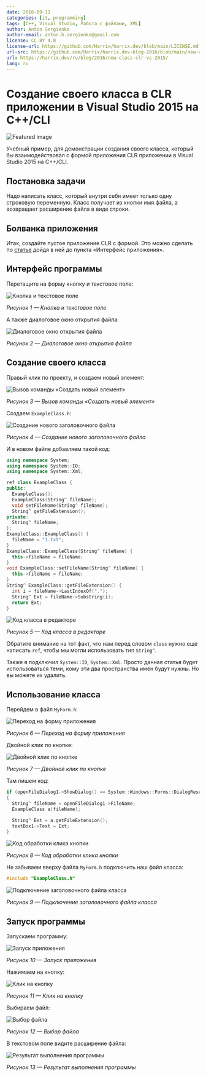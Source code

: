 ```yaml
---
date: 2016-09-11
categories: [it, programming]
tags: [C++, Visual Studio, Работа с файлами, XML]
author: Anton Sergienko
author-email: anton.b.sergienko@gmail.com
license: CC BY 4.0
license-url: https://github.com/Harrix/harrix.dev/blob/main/LICENSE.md
url-src: https://github.com/Harrix/harrix.dev-blog-2016/blob/main/new-class-clr-vs-2015/new-class-clr-vs-2015.md
url: https://harrix.dev/ru/blog/2016/new-class-clr-vs-2015/
lang: ru
---
```


# Создание своего класса в CLR приложении в Visual Studio 2015 на C++/CLI

![Featured image](featured-image.svg)

Учебный пример, для демонстрации создания своего класса, который бы взаимодействовал с формой приложения CLR приложении в Visual Studio 2015 на C++/CLI.

## Постановка задачи

Надо написать класс, который внутри себя имеет только одну строковую переменную. Класс получает из кнопки имя файла, а возвращает расширение файла в виде строки.

## Болванка приложения

Итак, создайте пустое приложение CLR с формой. Это можно сделать по [статье](https://github.com/Harrix/harrix.dev-blog-2016/blob/main/add-2-num-vs-2015-clr/add-2-num-vs-2015-clr.md) дойдя в ней до пункта «Интерфейс приложения».

## Интерфейс программы

Перетащите на форму кнопку и текстовое поле:

![Кнопка и текстовое поле](img/interface_01.png)

_Рисунок 1 — Кнопка и текстовое поле_

А также диалоговое окно открытия файла:

![Диалоговое окно открытия файла](img/interface_02.png)

_Рисунок 2 — Диалоговое окно открытия файла_

## Создание своего класса

Правый клик по проекту, и создаем новый элемент:

![Вызов команды «Создать новый элемент»](img/new-class_01.png)

_Рисунок 3 — Вызов команды «Создать новый элемент»_

Создаем `ExampleClass.h`:

![Создание нового заголовочного файла](img/new-class_02.png)

_Рисунок 4 — Создание нового заголовочного файла_

И в новом файле добавляем такой код:

```cpp
using namespace System;
using namespace System::IO;
using namespace System::Xml;

ref class ExampleClass {
public:
  ExampleClass();
  ExampleClass(String^ fileName);
  void setFileName(String^ fileName);
  String^ getFileExtension();
private:
  String^ fileName;
};
ExampleClass::ExampleClass() {
  fileName = "1.txt";
}
ExampleClass::ExampleClass(String^ fileName) {
  this->fileName = fileName;
}
void ExampleClass::setFileName(String^ fileName) {
  this->fileName = fileName;
}
String^ ExampleClass::getFileExtension() {
  int i = fileName->LastIndexOf(".");
  String^ Ext = fileName->Substring(i);
  return Ext;
}
```

![Код класса в редакторе](img/new-class_03.png)

_Рисунок 5 — Код класса в редакторе_

Обратите внимание на тот факт, что нам перед словом `class` нужно еще написать `ref`, чтобы мы могли использовать тип `String^`.

Также я подключил `System::IO`, `System::Xml`. Просто данная статья будет использоваться теми, кому эти два пространства имен будут нужны. Но вы можете их удалить.

## Использование класса

Перейдем в файл `MyForm.h`:

![Переход на форму приложения](img/use-class_01.png)

_Рисунок 6 — Переход на форму приложения_

Двойной клик по кнопке:

![Двойной клик по кнопке](img/use-class_02.png)

_Рисунок 7 — Двойной клик по кнопке_

Там пишем код:

```cpp
if (openFileDialog1->ShowDialog() == System::Windows::Forms::DialogResult::OK)
{
  String^ fileName = openFileDialog1->FileName;
  ExampleClass a(fileName);

  String^ Ext = a.getFileExtension();
  textBox1->Text = Ext;
}
```

![Код обработки клика кнопки](img/use-class_03.png)

_Рисунок 8 — Код обработки клика кнопки_

Не забываем вверху файла `MyForm.h` подключить наш файл класса:

```cpp
#include "ExampleClass.h"
```

![Подключение заголовочного файла класса](img/use-class_04.png)

_Рисунок 9 — Подключение заголовочного файла класса_

## Запуск программы

Запускаем программу:

![Запуск приложения](img/run.png)

_Рисунок 10 — Запуск приложения_

Нажимаем на кнопку:

![Клик на кнопку](img/result_01.png)

_Рисунок 11 — Клик на кнопку_

Выбираем файл:

![Выбор файла](img/result_02.png)

_Рисунок 12 — Выбор файла_

В текстовом поле видите расширение файла:

![Результат выполнения программы](img/result_03.png)

_Рисунок 13 — Результат выполнения программы_
